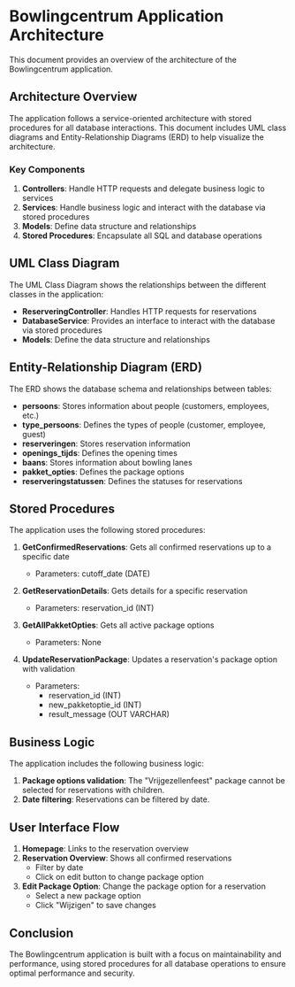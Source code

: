 # Bowlingcentrum Application Architecture

This document provides an overview of the architecture of the Bowlingcentrum application.

## Architecture Overview

The application follows a service-oriented architecture with stored procedures for all database interactions. This document includes UML class diagrams and Entity-Relationship Diagrams (ERD) to help visualize the architecture.

### Key Components

1. **Controllers**: Handle HTTP requests and delegate business logic to services
2. **Services**: Handle business logic and interact with the database via stored procedures
3. **Models**: Define data structure and relationships
4. **Stored Procedures**: Encapsulate all SQL and database operations

## UML Class Diagram

The UML Class Diagram shows the relationships between the different classes in the application:

- **ReserveringController**: Handles HTTP requests for reservations
- **DatabaseService**: Provides an interface to interact with the database via stored procedures
- **Models**: Define the data structure and relationships

## Entity-Relationship Diagram (ERD)

The ERD shows the database schema and relationships between tables:

- **persoons**: Stores information about people (customers, employees, etc.)
- **type_persoons**: Defines the types of people (customer, employee, guest)
- **reserveringen**: Stores reservation information
- **openings_tijds**: Defines the opening times
- **baans**: Stores information about bowling lanes
- **pakket_opties**: Defines the package options
- **reserveringstatussen**: Defines the statuses for reservations

## Stored Procedures

The application uses the following stored procedures:

1. **GetConfirmedReservations**: Gets all confirmed reservations up to a specific date
   - Parameters: cutoff_date (DATE)
   
2. **GetReservationDetails**: Gets details for a specific reservation
   - Parameters: reservation_id (INT)
   
3. **GetAllPakketOpties**: Gets all active package options
   - Parameters: None
   
4. **UpdateReservationPackage**: Updates a reservation's package option with validation
   - Parameters: 
     - reservation_id (INT)
     - new_pakketoptie_id (INT)
     - result_message (OUT VARCHAR)

## Business Logic

The application includes the following business logic:

1. **Package options validation**: The "Vrijgezellenfeest" package cannot be selected for reservations with children.
2. **Date filtering**: Reservations can be filtered by date.

## User Interface Flow

1. **Homepage**: Links to the reservation overview
2. **Reservation Overview**: Shows all confirmed reservations
   - Filter by date
   - Click on edit button to change package option
3. **Edit Package Option**: Change the package option for a reservation
   - Select a new package option
   - Click "Wijzigen" to save changes

## Conclusion

The Bowlingcentrum application is built with a focus on maintainability and performance, using stored procedures for all database operations to ensure optimal performance and security.
